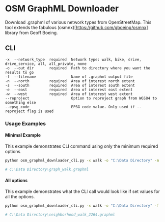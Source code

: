 # OSM GraphML Downloader
Download .graphml of various network types from OpenStreetMap. This tool extends the fabulous (osmnx)[https://github.com/gboeing/osmnx] library from Geoff Boeing.

## CLI
```
-x  --network_type  required  Network type: walk, bike, drive, drive_service, all, all_private, none
-o  --out_dir       required  Path to directory where you want the results to go
-f  --filename                Name of .graphml output file
-n  --north         required  Area of interest north extent
-s  --south         required  Area of interest south extent
-e  --east          required  Area of interest east extent
-w  --west          required  Area of interest west extent
--reproject                   Option to reproject graph from WGS84 to something else
--epsg_code                   EPSG code value. Only used if --reproject flag is used
```

### Usage Examples

#### Minimal Example

This example demonstrates CLI command using only the minimum required options.

```bash
python osm_graphml_downloader_cli.py -x walk -o "C:\Data Directory" -n 35.802884 -s 35.793138 -e -78.597478 -w -78.612413

# C:\Data Directory\graph_walk.graphml
```

#### All options

This example demonstrates what the CLI call would look like if set values for all the options.

```bash
python osm_graphml_downloader_cli.py -x walk -o "C:\Data Directory" -f neighborhood_walk_2264 -n 35.802884 -s 35.793138 -e -78.597478 -w -78.612413 --reproject --epsg_code 2264

# C:\Data Directory\neighborhood_walk_2264.graphml
```